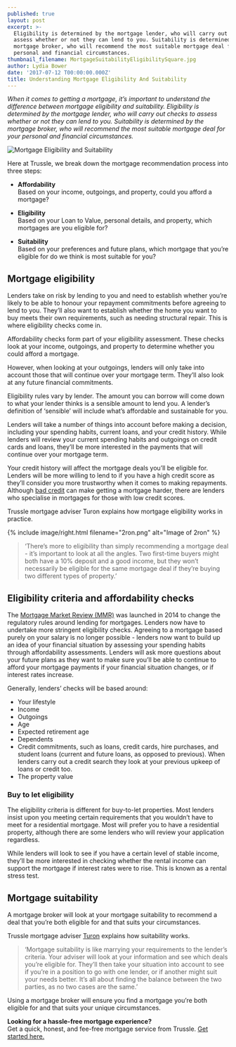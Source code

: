 ```yaml
---
published: true
layout: post
excerpt: >-
  Eligibility is determined by the mortgage lender, who will carry out checks to
  assess whether or not they can lend to you. Suitability is determined by the
  mortgage broker, who will recommend the most suitable mortgage deal for your
  personal and financial circumstances.  
thumbnail_filename: MortgageSuitabilityEligibilitySquare.jpg
author: Lydia Bower
date: '2017-07-12 T00:00:00.000Z'
title: Understanding Mortgage Eligibility And Suitability
---
```

_When it comes to getting a mortgage, it’s important to understand the difference between mortgage eligibility and suitability. Eligibility is determined by the mortgage lender, who will carry out checks to assess whether or not they can lend to you. Suitability is determined by the mortgage broker, who will recommend the most suitable mortgage deal for your personal and financial circumstances._

![Mortgage Eligibility and Suitability]({{site.baseurl}}/images/post_images/MortgageSuitability.jpg)

Here at Trussle, we break down the mortgage recommendation process into three steps:

- **Affordability**  
Based on your income, outgoings, and property, could you afford a mortgage?

- **Eligibility**  
Based on your Loan to Value, personal details, and property, which mortgages are you eligible for?

- **Suitability**  
Based on your preferences and future plans, which mortgage that you’re eligible for do we think is most suitable for you?

## Mortgage eligibility

Lenders take on risk by lending to you and need to establish whether you’re likely to be able to honour your repayment commitments before agreeing to lend to you. They’ll also want to establish whether the home you want to buy meets their own requirements, such as needing structural repair. This is where eligibility checks come in. 

Affordability checks form part of your eligibility assessment. These checks look at your income, outgoings, and property to determine whether you could afford a mortgage. 

However, when looking at your outgoings, lenders will only take into account those that will continue over your mortgage term. They’ll also look at any future financial commitments.

Eligibility rules vary by lender. The amount you can borrow will come down to what your lender thinks is a sensible amount to lend you. A lender’s definition of ‘sensible’ will include what’s affordable and sustainable for you.  

Lenders will take a number of things into account before making a decision, including your spending habits, current loans, and your credit history. While lenders will review your current spending habits and outgoings on credit cards and loans, they’ll be more interested in the payments that will continue over your mortgage term. 

Your credit history will affect the mortgage deals you’ll be eligible for. Lenders will be more willing to lend to if you have a high credit score as they’ll consider you more trustworthy when it comes to making repayments. Although [bad credit](https://trussle.com/blog/getting-a-mortgage-with-bad-credit "Bad credit") can make getting a mortgage harder, there are lenders who specialise in mortgages for those with low credit scores. 

Trussle mortgage adviser Turon explains how mortgage eligibility works in practice.

{% include image/right.html filename="2ron.png" alt="Image of 2ron" %}
 
> ‘There’s more to eligibility than simply recommending a mortgage deal - it’s important to look at all the angles. Two first-time buyers might both have a 10% deposit and a good income, but they won’t necessarily be eligible for the same mortgage deal if they’re buying two different types of property.’

## Eligibility criteria and affordability checks
The [Mortgage Market Review (MMR)](https://www.uswitch.com/mortgages/guides/mortgage-market-review/ "Mortgage Market Review") was launched in 2014 to change the regulatory rules around lending for mortgages. Lenders now have to undertake more stringent eligibility checks. Agreeing to a mortgage based purely on your salary is no longer possible - lenders now want to build up an idea of your financial situation by assessing your spending habits through affordability assessments. Lenders will ask more questions about your future plans as they want to make sure you’ll be able to continue to afford your mortgage payments if your financial situation changes, or if interest rates increase.

Generally, lenders’ checks will be based around:
- Your lifestyle
- Income
- Outgoings
- Age
- Expected retirement age
- Dependents
- Credit commitments, such as loans, credit cards, hire purchases, and student loans (current and future loans, as opposed to previous). When lenders carry out a credit search they look at your previous upkeep of loans or credit too.
- The property value

### Buy to let eligibility
The eligibility criteria is different for buy-to-let properties. Most lenders insist upon you meeting certain requirements that you wouldn’t have to meet for a residential mortgage. Most will prefer you to have a residential property, although there are some lenders who will review your application regardless. 

While lenders will look to see if you have a certain level of stable income, they’ll be more interested in checking whether the rental income can support the mortgage if interest rates were to rise. This is known as a rental stress test. 

## Mortgage suitability 
A mortgage broker will look at your mortgage suitability to recommend a deal that you’re both eligible for and that suits your circumstances.  

Trussle mortgage adviser [Turon](https://trussle.com/blog/meet-the-team-turon "Meet Turon")
explains how suitability works. 

> ‘Mortgage suitability is like marrying your requirements to the lender’s criteria. Your adviser will look at your information and see which deals you’re eligible for. They’ll then take your situation into account to see if you’re in a position to go with one lender, or if another might suit your needs better. It’s all about finding the balance between the two parties, as no two cases are the same.’

Using a mortgage broker will ensure you find a mortgage you’re both eligible for and that suits your unique circumstances. 

**Looking for a hassle-free mortgage experience?**  
Get a quick, honest, and fee-free mortgage service from Trussle. [Get started here.](https://trussle.com/?utm_source=blog&utm_medium=get-started-cta&utm_campaign=170503 "Get started with Trussle")
